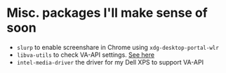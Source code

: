 # Misc. packages I'll make sense of soon
* `slurp` to enable screenshare in Chrome using `xdg-desktop-portal-wlr`
* `libva-utils` to check VA-API settings. [See here](https://wiki.archlinux.org/title/Hardware_video_acceleration)
* `intel-media-driver` the driver for my Dell XPS to support VA-API

